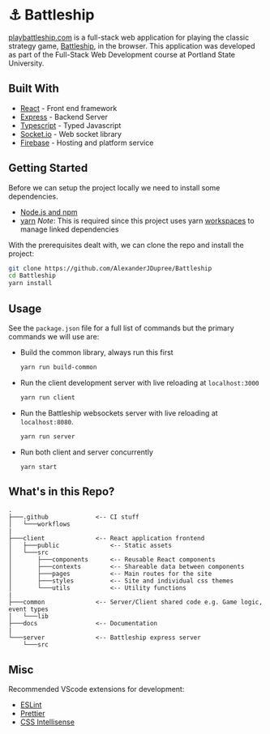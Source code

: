 # ⚓ Battleship

[playbattleship.com](https://playbattleship.com) is a full-stack web application for playing the classic strategy game, [Battleship](<https://en.wikipedia.org/wiki/Battleship_(game)>), in the browser. This application was developed as part of the Full-Stack Web Development course at Portland State University.

## Built With

- [React](https://reactjs.org/) - Front end framework
- [Express](https://expressjs.com/) - Backend Server
- [Typescript](https://www.typescriptlang.org/) - Typed Javascript
- [Socket.io](https://socket.io/) - Web socket library
- [Firebase](https://firebase.google.com/) - Hosting and platform service

## Getting Started

Before we can setup the project locally we need to install some dependencies.

- [Node.js and npm](https://docs.npmjs.com/downloading-and-installing-node-js-and-npm)
- [yarn](https://yarnpkg.com/getting-started/install) _Note_: This is required since this project uses yarn [workspaces](https://classic.yarnpkg.com/en/docs/workspaces/) to manage linked dependencies

With the prerequisites dealt with, we can clone the repo and install the project:

```bash
git clone https://github.com/AlexanderJDupree/Battleship
cd Battleship
yarn install
```

## Usage

See the `package.json` file for a full list of commands but the primary commands we will use are:

- Build the common library, always run this first
  ```bash
  yarn run build-common
  ```
- Run the client development server with live reloading at `localhost:3000`
  ```bash
  yarn run client
  ```
- Run the Battleship websockets server with live reloading at `localhost:8080`.
  ```bash
  yarn run server
  ```
- Run both client and server concurrently
  ```
  yarn start
  ```

## What's in this Repo?

```
.
├───.github             <-- CI stuff
│   └───workflows
|
├───client              <-- React application frontend
│   ├───public              <-- Static assets
│   └───src
│       ├───components      <-- Reusable React components
│       ├───contexts        <-- Shareable data between components
│       ├───pages           <-- Main routes for the site
│       ├───styles          <-- Site and individual css themes
│       └───utils           <-- Utility functions
|
├───common              <-- Server/Client shared code e.g. Game logic, event types
│   └───lib
├───docs                <-- Documentation
|
└───server              <-- Battleship express server
    └───src
```

## Misc

Recommended VScode extensions for development:

- [ESLint](https://marketplace.visualstudio.com/items?itemName=dbaeumer.vscode-eslint)
- [Prettier](https://marketplace.visualstudio.com/items?itemName=esbenp.prettier-vscode)
- [CSS Intellisense](https://marketplace.visualstudio.com/items?itemName=Zignd.html-css-class-completion)
